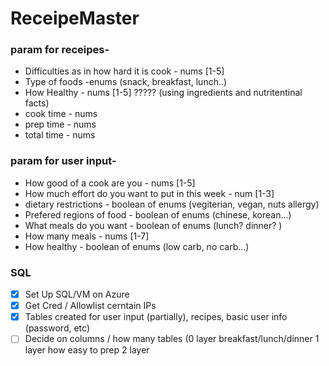 # ReceipeMaster

### param for receipes-
* Difficulties as in how hard it is cook - nums [1-5]
* Type of foods -enums (snack, breakfast, lunch..)
* How Healthy - nums [1-5] ????? (using ingredients and nutritentinal facts)
* cook time - nums
* prep time - nums
* total time - nums


### param for user input-
* How good of a cook are you - nums [1-5]
* How much effort do you want to put in this week - num [1-3]
* dietary restrictions - boolean of enums (vegiterian, vegan, nuts allergy)
* Prefered regions of food - boolean of enums (chinese, korean...)
* What meals do you want - boolean of enums (lunch? dinner? )
* How many meals - nums [1-7]
* How healthy - boolean of enums  (low carb, no carb...)



### SQL
- [x] Set Up SQL/VM on Azure
- [x] Get Cred / Allowlist cerntain IPs
- [x] Tables created for user input (partially), recipes, basic user info (password, etc)
- [ ] Decide on columns / how many tables (0 layer breakfast/lunch/dinner 1 layer how easy to prep 2 layer 

